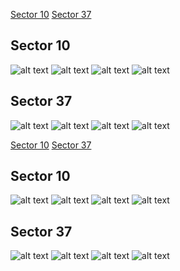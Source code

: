 [Sector 10](#sector10)
[Sector 37](#sector37)

<a name = "sector10"></a>
## Sector 10
![alt text](/tt/WASP-083_Sector_10/WASP-083_Sector_10_a_TimeSeries.png)
![alt text](/tt/WASP-083_Sector_10/WASP-083_Sector_10_b_FoldedLightCurve.png)
![alt text](/tt/WASP-083_Sector_10/WASP-083_Sector_10_b_IndividualTransitsWithFit.png)
![alt text](/tt/WASP-083_Sector_10/WASP-083_Sector_10_c_TimingResiduals.png)

<a name = "sector37"></a>
## Sector 37
![alt text](/tt/WASP-083_Sector_37/WASP-083_Sector_37_a_TimeSeries.png)
![alt text](/tt/WASP-083_Sector_37/WASP-083_Sector_37_b_FoldedLightCurve.png)
![alt text](/tt/WASP-083_Sector_37/WASP-083_Sector_37_b_IndividualTransitsWithFit.png)
![alt text](/tt/WASP-083_Sector_37/WASP-083_Sector_37_c_TimingResiduals.png)

[Sector 10](#sector10)
[Sector 37](#sector37)

<a name = "sector10"></a>
## Sector 10
![alt text](/tt/WASP-083_Sector_10/WASP-083_Sector_10_a_TimeSeries.png)
![alt text](/tt/WASP-083_Sector_10/WASP-083_Sector_10_b_FoldedLightCurve.png)
![alt text](/tt/WASP-083_Sector_10/WASP-083_Sector_10_b_IndividualTransitsWithFit.png)
![alt text](/tt/WASP-083_Sector_10/WASP-083_Sector_10_c_TimingResiduals.png)

<a name = "sector37"></a>
## Sector 37
![alt text](/tt/WASP-083_Sector_37/WASP-083_Sector_37_a_TimeSeries.png)
![alt text](/tt/WASP-083_Sector_37/WASP-083_Sector_37_b_FoldedLightCurve.png)
![alt text](/tt/WASP-083_Sector_37/WASP-083_Sector_37_b_IndividualTransitsWithFit.png)
![alt text](/tt/WASP-083_Sector_37/WASP-083_Sector_37_c_TimingResiduals.png)

